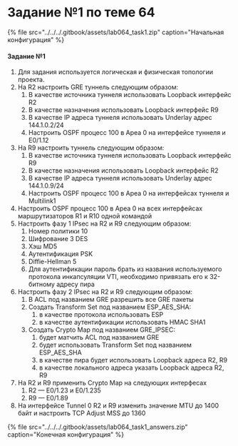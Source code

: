 # Задание №1 по теме 64

{% file src="../../../.gitbook/assets/lab064\_task1.zip" caption="Начальная конфигурация" %}

#### Задание №1

1. Для задания используется логическая и физическая топологии проекта.
2. На R2 настроить GRE туннель следующим образом:
   1. В качестве источника туннеля использовать Loopback интерфейс R2
   2. В качестве назначения использовать Loopback интерфейс R9
   3. В качестве IP адреса туннеля использовать Underlay адрес 144.1.0.2/24
   4. Настроить OSPF процесс 100 в Ареа 0 на интерфейсе туннеля и E0/1.12
3. На R9 настроить туннель следующим образом:
   1. В качестве источника туннеля использовать Loopback интерфейс R9
   2. В качестве назначения использовать Loopback интерфейс R2
   3. В качестве IP адреса туннеля использовать Underlay адрес 144.1.0.9/24
   4. Настроить OSPF процесс 100 в Ареа 0 на интерфейсах туннеля и Multilink1
4. Настроить OSPF процесс 100 в Ареа 0 на всех интерфейсах маршрутизаторов R1 и R10 одной командой
5. Настроить фазу 1 IPsec на R2 и R9 следующим образом:
   1. Номер политики 10
   2. Шифрование 3 DES
   3. Хэш MD5
   4. Аутентификация PSK
   5. Diffie-Hellman 5
   6. Для аутентификации пароль брать из названия используемого протокола инкапсуляции VTI, необходимо привязать его к 32-битному адресу пира
6. Настроить фазу 2 IPsec на R2 и R9 следующим образом:
   1. В ACL под названием GRE разрешить все GRE пакеты
   2. Создать Transform Set под названием ESP\_AES\_SHA:
      1. в качестве протокола использовать ESP
      2. в качестве аутентификации использовать HMAC SHA1
   3. Создать Crypto Map под названием GRE\_IPSEC:
      1. будет матчить ACL под названием GRE
      2. будет использовать Transform Set под названием ESP\_AES\_SHA
      3. в качестве пира будет использовать Loopback адреса R2, R9
      4. в качестве локального адреса указать Loopback адреса R2, R9
7. На R2 и R9 применить Crypto Map на следующих интерфесах
   1. R2 — E0/1.23 и E0/1.235
   2. R9 — E0/1.89
8. На интерфейсе Tunnel 0 R2 и R9 изменить значение MTU до 1400 байт и настроить TCP Adjust MSS до 1360

{% file src="../../../.gitbook/assets/lab064\_task1\_answers.zip" caption="Конечная конфигурация" %}

